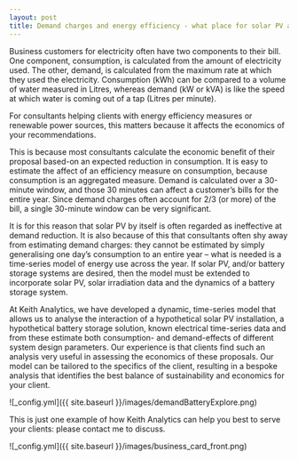 ```yaml
---
layout: post
title: Demand charges and energy efficiency - what place for solar PV and battery storage? 
---
```



Business customers for electricity often have two components to their bill. One component, consumption, is calculated from the amount of electricity used. The other, demand, is calculated from the maximum rate at which they used the electricity. Consumption (kWh) can be compared to a volume of water measured in Litres, whereas demand (kW or kVA) is like the speed at which water is coming out of a tap (Litres per minute).

For consultants helping clients with energy efficiency measures or renewable power sources, this matters because it affects the economics of your recommendations. 

This is because most consultants calculate the economic benefit of their proposal based-on an expected reduction in consumption. It is easy to estimate the affect of an efficiency measure on consumption, because consumption is an aggregated measure. Demand is calculated over a 30-minute window, and those 30 minutes can affect a customer’s bills for the entire year. Since demand charges often account for 2/3 (or more) of the bill, a single 30-minute window can be very significant.

It is for this reason that solar PV by itself is often regarded as ineffective at demand reduction. It is also because of this that consultants often shy away from estimating demand charges: they cannot be estimated by simply generalising one day’s consumption to an entire year – what is needed is a time-series model of energy use across the year. If solar PV, and/or battery storage systems are desired, then the model must be extended to incorporate solar PV, solar irradiation data and the dynamics of a battery storage system.

At Keith Analytics, we have developed a dynamic, time-series model that allows us to analyse the interaction of a hypothetical solar PV installation, a hypothetical battery storage solution, known electrical time-series data and from these estimate both consumption- and demand-effects of different system design parameters. Our experience is that clients find such an analysis very useful in assessing the economics of these proposals. Our model can be tailored to the specifics of the client, resulting in a bespoke analysis that identifies the best balance of sustainability and economics for your client. 

![_config.yml]({{ site.baseurl }}/images/demandBatteryExplore.png)

This is just one example of how Keith Analytics can help you best to serve your clients: please contact me to discuss.

![_config.yml]({{ site.baseurl }}/images/business_card_front.png)

